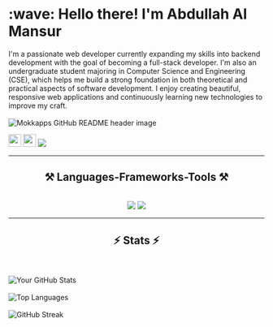 <h1 align="left" id="macropower-title">:wave: Hello there! I'm Abdullah Al Mansur</h1>
I'm a passionate web developer currently expanding my skills into backend development with the goal of becoming a full-stack developer. I'm also an undergraduate student majoring in Computer Science and Engineering (CSE), which helps me build a strong foundation in both theoretical and practical aspects of software development. I enjoy creating beautiful, responsive web applications and continuously learning new technologies to improve my craft.
<br/>
<br/>
<img src="https://i.ibb.co/FxFxF3t/ojbabbre.png" alt="Mokkapps GitHub README header image">
<p><a href="https://x.com/AbdullahAl59235"><img src="https://img.shields.io/badge/twitter-%231DA1F2.svg?&style=for-the-badge&logo=twitter&logoColor=white" height=25></a> <a href="https://www.linkedin.com/in/abdullah-al-mansur-/"><img src="https://img.shields.io/badge/linkedin-%230077B5.svg?&style=for-the-badge&logo=linkedin&logoColor=white" height=25></a> <a href="https://www.facebook.com/abdullahal.mansur.547"><img src="https://img.shields.io/badge/facebook-%233B5998.svg?&style=for-the-badge&logo=facebook&logoColor=white" /></a>&nbsp;&nbsp;&nbsp;&nbsp;</p>
<hr/>
 
<h2 align="center">⚒️ Languages-Frameworks-Tools ⚒️</h2>
<br/>
<div align="center">
    <img src="https://skillicons.dev/icons?i=react,html,css,vscode,figma,tailwind" />
    <img src="https://skillicons.dev/icons?i=nodejs,javascript,express,firebase,mongodb,github" /><br>
</div>
<hr/>

<h2 align="center">⚡ Stats ⚡</h2>
<br>


 ![Your GitHub Stats](https://github-readme-stats.vercel.app/api?username=Almansur342&show_icons=true&theme=radical)
 <br>
 <br>
 ![Top Languages](https://github-readme-stats.vercel.app/api/top-langs/?username=Almansur342&layout=compact&theme=radical)
 <br>
 <br>
 ![GitHub Streak](https://streak-stats.demolab.com/?user=Almansur342&theme=radical)


